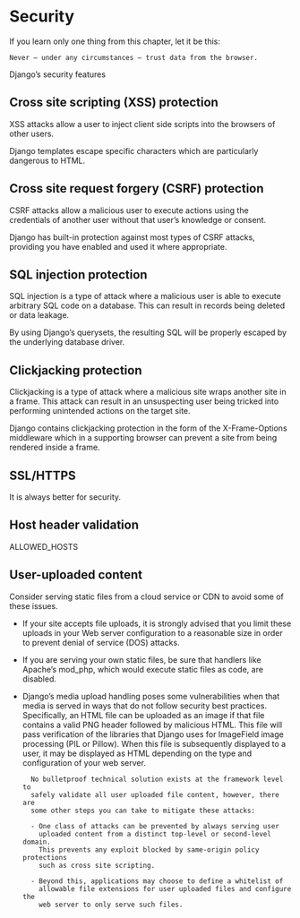 Security
========

If you learn only one thing from this chapter, let it be this:

    Never – under any circumstances – trust data from the browser.

Django’s security features

Cross site scripting (XSS) protection
-------------------------------------

XSS attacks allow a user to inject client side scripts into the
browsers of other users.

Django templates escape specific characters which are particularly
dangerous to HTML.

Cross site request forgery (CSRF) protection
--------------------------------------------

CSRF attacks allow a malicious user to execute actions using the
credentials of another user without that user’s knowledge or consent.

Django has built-in protection against most types of CSRF attacks,
providing you have enabled and used it where appropriate.

SQL injection protection
------------------------

SQL injection is a type of attack where a malicious user is able
to execute arbitrary SQL code on a database. This can result in
records being deleted or data leakage.

By using Django’s querysets, the resulting SQL will be properly
escaped by the underlying database driver.

Clickjacking protection
-----------------------

Clickjacking is a type of attack where a malicious site wraps another
site in a frame. This attack can result in an unsuspecting user being
tricked into performing unintended actions on the target site.

Django contains clickjacking protection in the form of the X-Frame-Options
middleware which in a supporting browser can prevent a site from being
rendered inside a frame.

SSL/HTTPS
---------

It is always better for security.

Host header validation
----------------------

ALLOWED_HOSTS

User-uploaded content
---------------------

Consider serving static files from a cloud service or CDN to avoid some
of these issues.

- If your site accepts file uploads, it is strongly advised that you limit
  these uploads in your Web server configuration to a reasonable size in
  order to prevent denial of service (DOS) attacks.

- If you are serving your own static files, be sure that handlers like
  Apache’s mod_php, which would execute static files as code, are disabled.

- Django’s media upload handling poses some vulnerabilities when that media
  is served in ways that do not follow security best practices. Specifically,
  an HTML file can be uploaded as an image if that file contains a valid PNG
  header followed by malicious HTML. This file will pass verification of the
  libraries that Django uses for ImageField image processing (PIL or Pillow).
  When this file is subsequently displayed to a user, it may be displayed as
  HTML depending on the type and configuration of your web server.

        No bulletproof technical solution exists at the framework level to
        safely validate all user uploaded file content, however, there are
        some other steps you can take to mitigate these attacks:

        - One class of attacks can be prevented by always serving user
          uploaded content from a distinct top-level or second-level domain.
          This prevents any exploit blocked by same-origin policy protections
          such as cross site scripting.

        - Beyond this, applications may choose to define a whitelist of
          allowable file extensions for user uploaded files and configure the
          web server to only serve such files.
